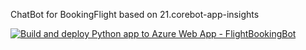 ChatBot for BookingFlight based on 21.corebot-app-insights


[![Build and deploy Python app to Azure Web App - FlightBookingBot](https://github.com/AmauryLecoq/BookingFlightBot/actions/workflows/master_flightbookingbot.yml/badge.svg)](https://github.com/AmauryLecoq/BookingFlightBot/actions/workflows/master_flightbookingbot.yml)